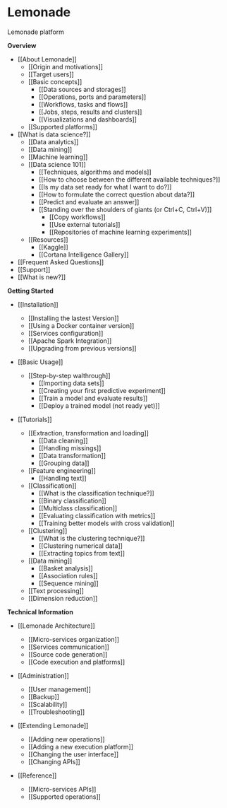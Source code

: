 # Lemonade
Lemonade platform

**Overview**
* [[About Lemonade]]
    * [[Origin and motivations]]
    * [[Target users]]
    * [[Basic concepts]]
        * [[Data sources and storages]]
        * [[Operations, ports and parameters]]
        * [[Workflows, tasks and flows]]
        * [[Jobs, steps, results and clusters]]
        * [[Visualizations and dashboards]]
    * [[Supported platforms]]
* [[What is data science?]]
    * [[Data analytics]]
    * [[Data mining]]
    * [[Machine learning]]
    * [[Data science 101]]
        * [[Techniques, algorithms and models]]
        * [[How to choose between the different available techniques?]]
        * [[Is my data set ready for what I want to do?]]
        * [[How to formulate the correct question about data?]]
        * [[Predict and evaluate an answer]]
        * [[Standing over the shoulders of giants (or Ctrl+C, Ctrl+V)]]
            * [[Copy workflows]]
            * [[Use external tutorials]]
            * [[Repositories of machine learning experiments]]
    * [[Resources]]
        * [[Kaggle]]
        * [[Cortana Intelligence Gallery]]
* [[Frequent Asked Questions]]
* [[Support]]
* [[What is new?]]

**Getting Started**
* [[Installation]]
    * [[Installing the lastest Version]]
    * [[Using a Docker container version]]
    * [[Services configuration]]
    * [[Apache Spark Integration]]
    * [[Upgrading from previous versions]]
* [[Basic Usage]]
    * [[Step-by-step walthrough]]
        * [[Importing data sets]]
        * [[Creating your first predictive experiment]]
        * [[Train a model and evaluate results]]
        * [[Deploy a trained model (not ready yet)]]
    
* [[Tutorials]]
    * [[Extraction, transformation and loading]]
        * [[Data cleaning]]
        * [[Handling missings]]
        * [[Data transformation]]
        * [[Grouping data]]
    * [[Feature engineering]]
        * [[Handling text]]
    * [[Classification]]
        * [[What is the classification technique?]]
        * [[Binary classification]]
        * [[Multiclass classification]]
        * [[Evaluating classification with metrics]]
        * [[Training better models with cross validation]]
    * [[Clustering]]
        * [[What is the clustering technique?]]
        * [[Clustering numerical data]]
        * [[Extracting topics from text]]
    * [[Data mining]]
        * [[Basket analysis]]
        * [[Association rules]]
        * [[Sequence mining]]
    * [[Text processing]]
    * [[Dimension reduction]]

**Technical Information**
* [[Lemonade Architecture]]
    * [[Micro-services organization]]
    * [[Services communication]]
    * [[Source code generation]]
    * [[Code execution and platforms]]
* [[Administration]]
    * [[User management]]
    * [[Backup]]
    * [[Scalability]]
    * [[Troubleshooting]]
* [[Extending Lemonade]]
    * [[Adding new operations]]
    * [[Adding a new execution platform]]
    * [[Changing the user interface]]
    * [[Changing APIs]]

* [[Reference]]
    * [[Micro-services APIs]]
    * [[Supported operations]]
